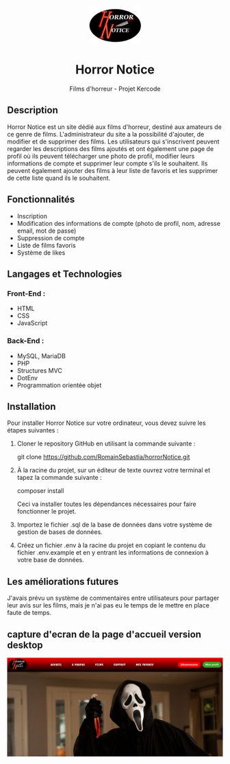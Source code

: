 <div align="center">
  <a href="#">
    <img src="public/images/logo.png" alt="Logo horrorNotice" height="90">
  </a>
  <h1 align="center">Horror Notice</h1>
  <p align="center">Films d'horreur - Projet Kercode</p>
</div>

## Description

Horror Notice est un site dédié aux films d'horreur, destiné aux amateurs de ce genre de films. L'administrateur du site a la possibilité d'ajouter, de modifier et de supprimer des films. Les utilisateurs qui s'inscrivent peuvent regarder les descriptions des films ajoutés et ont également une page de profil où ils peuvent télécharger une photo de profil, modifier leurs informations de compte et supprimer leur compte s'ils le souhaitent. Ils peuvent également ajouter des films à leur liste de favoris et les supprimer de cette liste quand ils le souhaitent.

## Fonctionnalités

- Inscription
- Modification des informations de compte (photo de profil, nom, adresse email, mot de passe)
- Suppression de compte
- Liste de films favoris
- Système de likes

## Langages et Technologies

### Front-End :

- HTML
- CSS
- JavaScript

### Back-End :

- MySQL, MariaDB
- PHP
- Structures MVC
- DotEnv
- Programmation orientée objet

## Installation

Pour installer Horror Notice sur votre ordinateur, vous devez suivre les étapes suivantes :

1. Cloner le repository GitHub en utilisant la commande suivante :

   git clone https://github.com/RomainSebastia/horrorNotice.git

2. À la racine du projet, sur un éditeur de texte ouvrez votre terminal et tapez la commande suivante :

   composer install

   Ceci va installer toutes les dépendances nécessaires pour faire fonctionner le projet.

3. Importez le fichier .sql de la base de données dans votre système de gestion de bases de données.

4. Créez un fichier .env à la racine du projet en copiant le contenu du fichier .env.example et en y entrant les informations de connexion à votre base de données.

## Les améliorations futures

J'avais prévu un système de commentaires entre utilisateurs pour partager leur avis sur les films, mais je n'ai pas eu le temps de le mettre en place faute de temps.

## capture d'ecran de la page d'accueil version desktop 
<div align="center">
<a href="#">
    <img src="captureHome.png" alt="capture home" width = "600px">
  </a>
  </div










